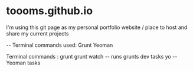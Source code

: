 toooms.github.io
================



I'm using this git page as my personal portfolio website / place to host and share my current projects

-- Terminal commands used:
Grunt
Yeoman

Terminal commands : 
grunt
grunt watch -- runs grunts dev tasks
yo -- Yeoman tasks

